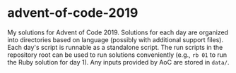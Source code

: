 # advent-of-code-2019

My solutions for Advent of Code 2019.
Solutions for each day are organized into directories based on language (possibly with additional support files).
Each day's script is runnable as a standalone script.
The run scripts in the repository root can be used to run solutions conveniently (e.g., `rb 01` to run the Ruby solution for day 1).
Any inputs provided by AoC are stored in `data/`.
